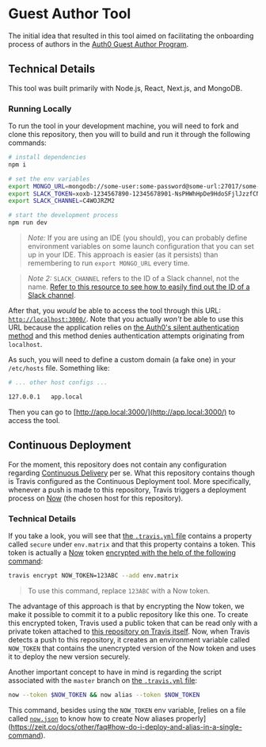 # Guest Author Tool

The initial idea that resulted in this tool aimed on facilitating the onboarding process of authors in the [Auth0 Guest Author Program](https://auth0.com/guest-authors).

## Technical Details

This tool was built primarily with Node.js, React, Next.js, and MongoDB.

### Running Locally

To run the tool in your development machine, you will need to fork and clone this repository, then you will to build and run it through the following commands:

```bash
# install dependencies
npm i

# set the env variables
export MONGO_URL=mongodb://some-user:some-password@some-url:27017/some-database
export SLACK_TOKEN=xoxb-1234567890-12345678901-NsPHWhHpDe9HdoSFjlJzzfCN
export SLACK_CHANNEL=C4WOJRZM2

# start the development process
npm run dev
```

> *Note:* If you are using an IDE (you should), you can probably define environment variables on some launch configuration that you can set up in your IDE. This approach is easier (as it persists) than remembering to run `export MONGO_URL` every time.

> *Note 2:* `SLACK_CHANNEL` refers to the ID of a Slack channel, not the name. [Refer to this resource to see how to easily find out the ID of a Slack channel](https://stackoverflow.com/a/40965105/1232793).

After that, you *would* be able to access the tool through this URL: [`http://localhost:3000/`](http://localhost:3000/). Note that you actually *won't* be able to use this URL because the application relies on [the Auth0's silent authentication method](https://auth0.com/docs/api-auth/tutorials/silent-authentication) and this method denies authentication attempts originating from `localhost`.

As such, you will need to define a custom domain (a fake one) in your `/etc/hosts` file. Something like:

```bash
# ... other host configs ...

127.0.0.1	app.local
```

Then you can go to [http://app.local:3000/](http://app.local:3000/) to access the tool.

## Continuous Deployment

For the moment, this repository does not contain any configuration regarding [Continuous Delivery](https://www.thoughtworks.com/continuous-integration) per se. What this repository contains though is Travis configured as the Continuous Deployment tool. More specifically, whenever a push is made to this repository, Travis triggers a deployment process on [Now](https://zeit.co/now) (the chosen host for this repository).

### Technical Details

If you take a look, you will see that [the `.travis.yml` file](./.travis.yml) contains a property called `secure` under `env.matrix` and that this property contains a token. This token is actually a [Now](https://zeit.co/now) token [encrypted with the help of the following command](https://docs.travis-ci.com/user/environment-variables/#Encrypting-environment-variables):

```bash
travis encrypt NOW_TOKEN=123ABC --add env.matrix
```

> To use this command, replace `123ABC` with a  Now token.

The advantage of this approach is that by encrypting the Now token, we make it possible to commit it to a public repository like this one. To create this encrypted token, Travis used a public token that can be read only with a private token attached to [this repository on Travis itself](https://travis-ci.org/auth0-blog/guest-author). Now, when Travis detects a push to this repository, it creates an environment variable called `NOW_TOKEN` that contains the unencrypted version of the Now token and uses it to deploy the new version securely.

Another important concept to have in mind is regarding the script associated with the `master` branch on [the `.travis.yml` file](./.travis.yml):

```bash
now --token $NOW_TOKEN && now alias --token $NOW_TOKEN
```

This command, besides using the `NOW_TOKEN` env variable, [relies on a file called [`now.json`](./now.json) to know how to create Now aliases properly](https://zeit.co/docs/other/faq#how-do-i-deploy-and-alias-in-a-single-command).
